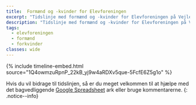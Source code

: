 ```yaml
---
title:  Formænd og -kvinder for Elevforeningen
excerpt: "Tidslinje med formænd og -kvinder for Elevforeningen på Vejle Idrætshøjskole"
description: "Tidslinje med formænd og -kvinder for Elevforeningen på Vejle Idrætshøjskole"
tags:
  - elevforeningen
  - formænd
  - forkvinder
classes: wide
---
```


{% include timeline-embed.html source="1Q4owmzuRpnP_22kB_yj9w4aRDXv5que-5FcfE6Z5g1o" %}

Hvis du vil bidrage til tidslinjen, så er du meget velkommen til at hjælpe med det bagvedliggende [Google Spreadsheet](https://docs.google.com/spreadsheets/d/1Q4owmzuRpnP_22kB_yj9w4aRDXv5que-5FcfE6Z5g1o/edit?usp=sharing) ark eller bruge kommentarerne.
{: .notice--info}
